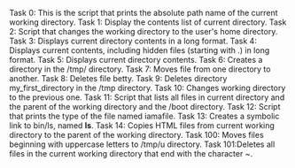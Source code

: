 Task 0: This is the script that prints the absolute path name of the current working directory.
Task 1: Display the contents list of current directory.
Task 2: Script that changes the working directory to the user's home directory.
Task 3: Displays current directory contents in a long format.
Task 4: Displays current contents, including hidden files (starting with .) in long format.
Task 5: Displays current directory contents.
Task 6: Creates a directory in the /tmp/ directory.
Task 7: Moves file from one directory to another.
Task 8: Deletes file betty.
Task 9: Deletes directory my_first_directory in the /tmp directory.
Task 10: Changes working directory to the previous one.
Task 11: Script that lists all files in current directory and the parent of the working directory and the /boot directory.
Task 12: Script that prints the type of the file named iamafile.
Task 13: Creates a symbolic link to bin/ls, named __ls__.
Task 14: Copies HTML files from current working directory to the parent of the working directory.
Task 100: Moves files beginning with uppercase letters to /tmp/u directory.
Task 101:Deletes all files in the current working directory that end with the character ~.
